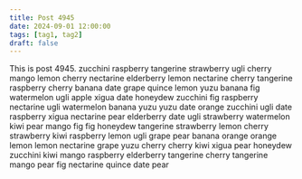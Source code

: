 ```yaml
---
title: Post 4945
date: 2024-09-01 12:00:00
tags: [tag1, tag2]
draft: false
---
```

This is post 4945.
zucchini
raspberry
tangerine
strawberry
ugli
cherry
mango
lemon
cherry
nectarine
elderberry
lemon
nectarine
cherry
tangerine
raspberry
cherry
banana
date
grape
quince
lemon
yuzu
banana
fig
watermelon
ugli
apple
xigua
date
honeydew
zucchini
fig
raspberry
nectarine
ugli
watermelon
banana
yuzu
yuzu
date
orange
zucchini
ugli
date
raspberry
xigua
nectarine
pear
elderberry
date
ugli
strawberry
watermelon
kiwi
pear
mango
fig
fig
honeydew
tangerine
strawberry
lemon
cherry
strawberry
kiwi
raspberry
lemon
ugli
grape
pear
banana
orange
orange
lemon
lemon
nectarine
grape
yuzu
cherry
cherry
kiwi
xigua
pear
honeydew
zucchini
kiwi
mango
raspberry
elderberry
tangerine
cherry
tangerine
mango
pear
fig
nectarine
quince
date
pear
